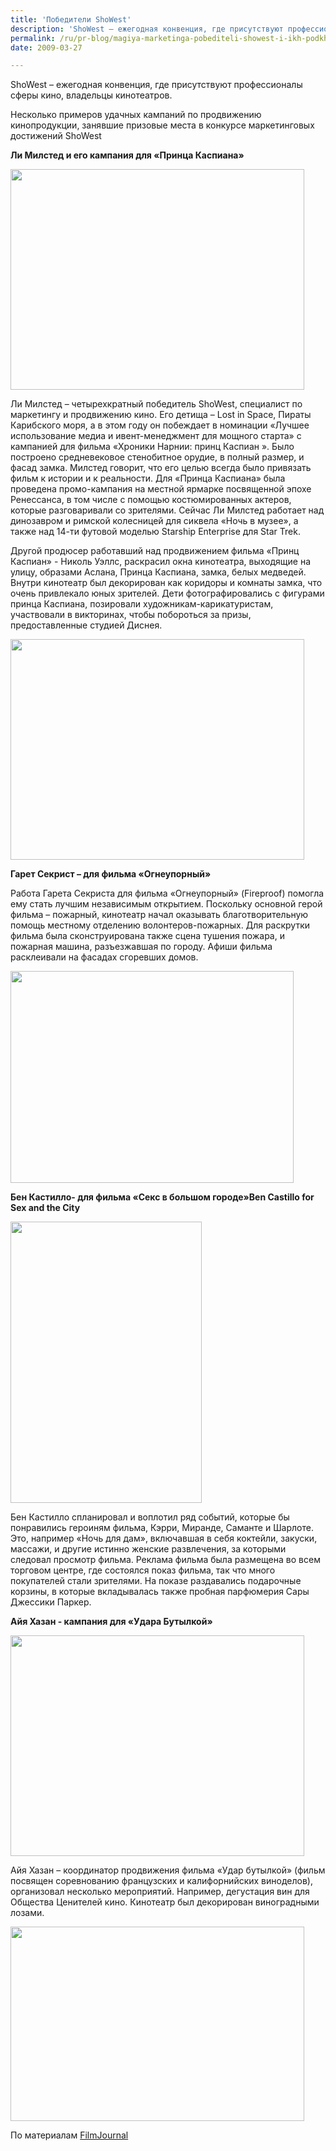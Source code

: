 ```yaml
---
title: 'Победители ShoWest'
description: 'ShoWest – ежегодная конвенция, где присутствуют профессионалы сферы кино, владельцы кинотеатров. Несколько примеров удачных кампаний по продвижению кинопродукции, занявшие призовые места в конкурсе маркетинговых достижений ShoWest'
permalink: /ru/pr-blog/magiya-marketinga-pobediteli-showest-i-ikh-podkhod-k-prodvizheniyu-kinoproduktsii
date: 2009-03-27

---
```


ShoWest – ежегодная конвенция, где присутствуют профессионалы сферы кино, владельцы кинотеатров.

Несколько примеров удачных кампаний по продвижению кинопродукции, занявшие призовые места в конкурсе маркетинговых достижений ShoWest

<strong>Ли Милстед и его кампания для «Принца Каспиана»  </strong>

<img src="{{ site.assets }}/upload/3277107324_84324d3904.jpg" alt="" class="post__img" width="470" height="353">

Ли Милстед – четырехкратный победитель ShoWest, специалист по маркетингу и продвижению кино. Его детища – Lost in Space, Пираты Карибского моря, а в этом году  он побеждает в номинации «Лучшее использование медиа и ивент-менеджмент для мощного старта» с кампанией для фильма «Хроники Нарнии: принц Каспиан ». Было построено средневековое стенобитное орудие, в полный размер, и фасад замка. Милстед говорит, что его целью всегда было привязать фильм к истории и к реальности. Для «Принца Каспиана» была проведена промо-кампания на местной ярмарке посвященной эпохе Ренессанса, в том числе с помощью костюмированных актеров, которые разговаривали со зрителями.  Сейчас Ли Милстед работает над динозавром и римской колесницей для сиквела «Ночь в музее», а также над 14-ти футовой моделью Starship Enterprise для Star Trek.

Другой продюсер работавший над продвижением  фильма «Принц Каспиан» - Николь Уэллс, раскрасил окна кинотеатра, выходящие на улицу, образами Аслана, Принца Каспиана, замка, белых медведей. Внутри кинотеатр был декорирован как коридоры и комнаты замка, что очень привлекало юных зрителей. Дети фотографировались с фигурами принца  Каспиана, позировали художникам-карикатуристам, участвовали в викторинах, чтобы побороться за призы, предоставленные студией Диснея.

<img src="{{ site.assets }}/upload/3276286939_46d5d19ecf.jpg" alt="" class="post__img" width="470" height="353">

<strong>Гарет Секрист – для фильма «Огнеупорный» </strong>

Работа Гарета Секриста для фильма «Огнеупорный» (Fireproof) помогла ему стать лучшим независимым открытием.  Поскольку основной герой фильма – пожарный, кинотеатр начал оказывать благотворительную помощь местному отделению волонтеров-пожарных.   Для раскрутки фильма была сконструирована также сцена тушения пожара, и пожарная машина, разъезжавшая по городу. Афиши фильма расклеивали на фасадах сгоревших домов.

<img src="{{ site.assets }}/upload/large_Fireproof_Marketing.JPG" alt="" class="post__img" width="453" height="339">

<strong>Бен Кастилло- для фильма «Секс в большом городе»Ben Castillo for Sex and the City </strong>

<img src="{{ site.assets }}/upload/1211562872_4624.jpg" alt="" class="post__img" width="306" height="450">

Бен Кастилло спланировал и воплотил ряд событий, которые бы понравились героиням фильма, Кэрри, Миранде, Саманте и Шарлоте. Это, например «Ночь для дам», включавшая в себя коктейли, закуски, массажи, и другие истинно женские развлечения, за которыми следовал просмотр фильма. Реклама фильма была размещена во всем торговом центре, где состоялся показ фильма, так что много покупателей стали зрителями. На показе раздавались подарочные корзины, в которые вкладывалась также пробная парфюмерия Сары Джессики Паркер.

<strong>Айя Хазан  - кампания для «Удара Бутылкой» </strong>

<img src="{{ site.assets }}/upload/2744312161_e75a6b2fb0.jpg" alt="" class="post__img" width="470" height="353">

Айя Хазан – координатор продвижения фильма «Удар бутылкой» (фильм посвящен соревнованию французских и калифорнийских виноделов), организовал несколько мероприятий. Например, дегустация вин для Общества Ценителей кино. Кинотеатр был декорирован виноградными лозами.

<img src="{{ site.assets }}/upload/2744402859_f82331f461.jpg" alt="" class="post__img" width="470" height="311">

По материалам <a href="https://www.filmjournal.com/filmjournal/content_display/news-and-features/features/cinemas/e3ie7d1eee3b5e787afff3f3077d34c9c5d?pn=2">FilmJournal</a>

